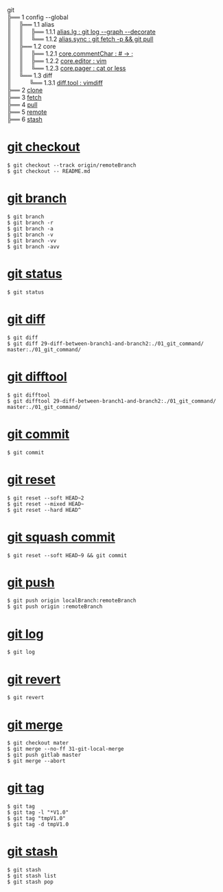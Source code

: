 git  
╠══ 1 config --global  
║&ensp;&ensp;&nbsp;╠══ 1.1 alias  
║&ensp;&ensp;&nbsp;║&ensp;&ensp;&nbsp;╠══ 1.1.1 [alias.lg : git log --graph --decorate](02_git/01_config/01_alias/01_alias.lg.md)  
║&ensp;&ensp;&nbsp;║&ensp;&ensp;&nbsp;╚══ 1.1.2 [alias.sync : git fetch -p && git pull](02_git/01_config/01_alias/02_alias.sync.md)  
║&ensp;&ensp;&nbsp;╠══ 1.2 core  
║&ensp;&ensp;&nbsp;║&ensp;&ensp;&nbsp;╠══ 1.2.1 [core.commentChar : # -> ;](02_git/01_config/02_core/01_core.commentChar_semicolon.md)  
║&ensp;&ensp;&nbsp;║&ensp;&ensp;&nbsp;╠══ 1.2.2 [core.editor : vim](02_git/01_config/02_core/02_core.editor_vim.md)  
║&ensp;&ensp;&nbsp;║&ensp;&ensp;&nbsp;╚══ 1.2.3 [core.pager : cat or less](02_git/01_config/02_core/03_core.pager_cat.md)  
║&ensp;&ensp;&nbsp;╚══ 1.3 diff  
║&ensp;&ensp;&ensp;&ensp;&ensp;&ensp;╚══ 1.3.1 [diff.tool : vimdiff](02_git/01_config/03_diff/01_diff.tool.md)  
╠══ 2 [clone](02_git/02_clone/01_git_clone.md)  
╠══ 3 [fetch](02_git/03_fetch/01_git_fetch.md)  
╠══ 4 [pull](02_git/04_pull/01_git_pull.md)  
╠══ 5 [remote](02_git/05_remote/01_git_remote.md)  
╠══ 6 [stash](02_git/06_stash/01_git_stash.md)  

# [git checkout](01_git_command/05_git_checkout.md)
```{bash}
$ git checkout --track origin/remoteBranch
$ git checkout -- README.md
```

# [git branch](01_git_command/06_git_branch.md)
```{bash}
$ git branch
$ git branch -r
$ git branch -a
$ git branch -v
$ git branch -vv
$ git branch -avv
```

# [git status](01_git_command/07_git_status.md)
```{bash}
$ git status
```

# [git diff](01_git_command/08_git_diff.md)
```{bash}
$ git diff
$ git diff 29-diff-between-branch1-and-branch2:./01_git_command/ master:./01_git_command/
```

# [git difftool](01_git_command/09_git_difftool.md)
```{bash}
$ git difftool
$ git difftool 29-diff-between-branch1-and-branch2:./01_git_command/ master:./01_git_command/
```

# [git commit](01_git_command/10_git_commit.md)
```{bash}
$ git commit
```

# [git reset](01_git_command/11_git_reset_soft.md)
```{bash}
$ git reset --soft HEAD~2
$ git reset --mixed HEAD~
$ git reset --hard HEAD^
```

# [git squash commit](01_git_command/12_git_squash_commit.md)
```{bash}
$ git reset --soft HEAD~9 && git commit
```

# [git push](01_git_command/13_git_push.md)
```{bash}
$ git push origin localBranch:remoteBranch
$ git push origin :remoteBranch
```

# [git log](01_git_command/14_git_log.md)
```{bash}
$ git log
```

# [git revert](01_git_command/15_git_revert.md)
```{bash}
$ git revert
```

# [git merge](01_git_command/17_git_merge.md)
```{bash}
$ git checkout mater
$ git merge --no-ff 31-git-local-merge
$ git push gitlab master
$ git merge --abort
```

# [git tag](01_git_command/18_git_tag.md)
```{bash}
$ git tag
$ git tag -l "*V1.0"
$ git tag "tmpV1.0"
$ git tag -d tmpV1.0
```

# [git stash](01_git_command/19_git_stash.md)
```{bash}
$ git stash
$ git stash list
$ git stash pop
```
